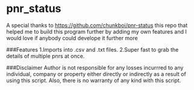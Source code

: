 # pnr_status

A special thanks to https://github.com/chunkboi/pnr-status this repo that helped me to build this program further by adding my own features and I would love if anybody could develope it further more 

###Features
1.Imports into .csv and .txt files.
2.Super fast to grab the details of multiple pnrs at once.

###Disclaimer
Author is not responsible for any losses incurrred to any individual, company or property either directly or indirectly as a result of using this script. Also, there is no warranty of any kind with this script.

